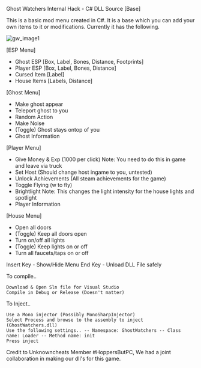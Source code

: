 Ghost Watchers Internal Hack - C# DLL Source [Base]

This is a basic mod menu created in C#. It is a base which you can add your own items to it or modifications. Currently it has the following.

![gw_image1](https://user-images.githubusercontent.com/38970826/183768370-8dd17d68-fed8-4a92-9a43-f58bf8b13b17.PNG)


[ESP Menu]
- Ghost ESP [Box, Label, Bones, Distance, Footprints]
- Player ESP [Box, Label, Bones, Distance]
- Cursed Item [Label]
- House Items [Labels, Distance]

[Ghost Menu]
- Make ghost appear
- Teleport ghost to you
- Random Action
- Make Noise
- (Toggle) Ghost stays ontop of you
- Ghost Information

[Player Menu]
- Give Money & Exp (1000 per click) 
Note: You need to do this in game and leave via truck
- Set Host (Should change host ingame to you, untested)
- Unlock Achievements (All steam achievements for the game)
- Toggle Flying (w to fly)
- Brightlight
Note: This changes the light intensity for the house lights and spotlight
- Player Information

[House Menu]
- Open all doors
- (Toggle) Keep all doors open
- Turn on/off all lights
- (Toggle) Keep lights on or off
- Turn all faucets/taps on or off

Insert Key - Show/Hide Menu 
End Key - Unload DLL File safely

To compile..

    Download & Open Sln file for Visual Studio
    Compile in Debug or Release (Doesn't matter)

To Inject..

    Use a Mono injector (Possibly MonoSharpInjector)
    Select Process and browse to the assembly to inject (GhostWatchers.dll)
    Use the following settings.. -- Namespace: GhostWatchers -- Class name: Loader -- Method name: init
    Press inject

Credit to Unknowncheats Member #HoppersButPC, We had a joint collaboration in making our dll's for this game.
